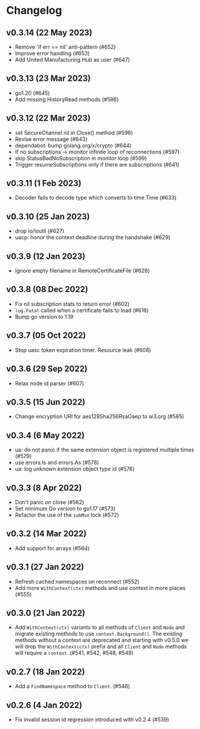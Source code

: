 # Changelog

## v0.3.14 (22 May 2023)

* Remove 'if err == nil' anti-pattern (#652)
* Improve error handling (#653)
* Add United Manufacturing Hub as user (#647)

## v0.3.13 (23 Mar 2023)

* go1.20 (#645)
* Add missing HistoryRead methods (#586)

## v0.3.12 (22 Mar 2023)

* set SecureChannel nil in Close() method (#596)
* Revise error message (#643)
* dependabot: bump golang.org/x/crypto (#644)
* If no subscriptions -> monitor infinite loop of reconnections (#597)
* skip StatusBadNoSubscription in monitor loop (#599)
* Trigger resumeSubscriptions only if there are subscriptions (#641)

## v0.3.11 (1 Feb 2023)

* Decoder fails to decode type which converts to time.Time (#633)

## v0.3.10 (25 Jan 2023)

* drop io/ioutil (#627)
* uacp: honor the context deadline during the handshake (#629)

## v0.3.9 (12 Jan 2023)

* Ignore empty filename in RemoteCertificateFile (#626)

## v0.3.8 (08 Dec 2022)

* Fix nil subscription stats to return error (#602)
* `log.Fatal` called when a certificate fails to load (#616)
* Bump go version to 1.19

## v0.3.7 (05 Oct 2022)

* Stop uasc token expiration timer. Resource leak (#608)

## v0.3.6 (29 Sep 2022)

* Relax node id parser (#607)

## v0.3.5 (15 Jun 2022)

* Change encryption URI for aes128Sha256RsaOaep to w3.org (#585)

## v0.3.4 (6 May 2022)

* ua: do not panic if the same extension object is registered multiple times (#579)
* use errors.Is and errors.As (#578)
* ua: log unknown extension object type id (#576)

## v0.3.3 (8 Apr 2022)

* Don't panic on close (#562)
* Set minimum Go version to go1.17 (#573)
* Refactor the use of the `subMux` lock (#572)

## v0.3.2 (14 Mar 2022)

* Add support for arrays (#564)

## v0.3.1 (27 Jan 2022)

* Refresh cached namespaces on reconnect (#552)
* Add more `WithContext(ctx)` methods and use context in more places (#555)

## v0.3.0 (21 Jan 2022)

* Add `WithContext(ctx)` variants to all methods of `Client` and `Node` and migrate existing methods
  to use `context.Background()`. The existing methods without a context are deprecated and starting
  with v0.5.0 we will drop the `WithContext(ctx)` prefix and all `Client` and `Node` methods will
  require a `context`. (#541, #542, #548, #549)

## v0.2.7 (18 Jan 2022)

* Add a `FindNamespace` method to `Client`. (#546)

## v0.2.6 (4 Jan 2022)

* Fix invalid session id regression introduced with v0.2.4 (#539)
